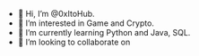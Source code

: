 - 👋 Hi, I’m @0xItoHub.
- 👀 I’m interested in Game and Crypto.
- 🌱 I’m currently learning Python and Java, SQL.
- 💞️ I’m looking to collaborate on 

<!---
0xItoHub/0xItoHub is a ✨ special ✨ repository because its `README.md` (this file) appears on your GitHub profile.
You can click the Preview link to take a look at your changes.
--->
